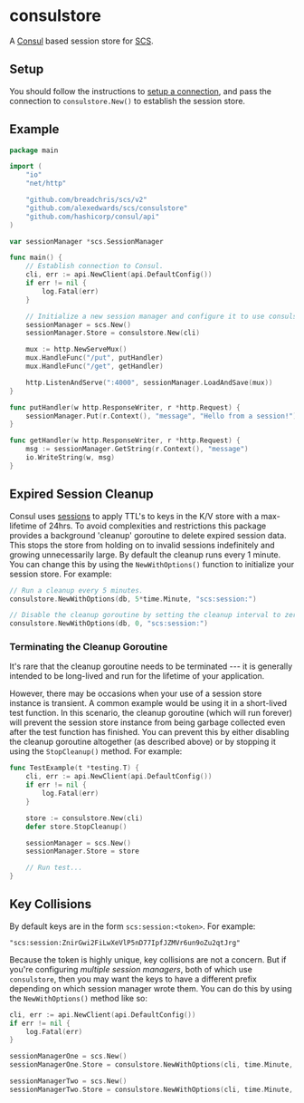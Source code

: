 # consulstore

A [Consul](https://github.com/hashicorp/consul) based session store for [SCS](https://github.com/alexedwards/scs).

## Setup

You should follow the instructions to [setup a connection](https://github.com/hashicorp/consul/tree/main/api#usage), and pass the connection to `consulstore.New()` to establish the session store.

## Example

```go
package main

import (
	"io"
	"net/http"

	"github.com/breadchris/scs/v2"
	"github.com/alexedwards/scs/consulstore"
	"github.com/hashicorp/consul/api"
)

var sessionManager *scs.SessionManager

func main() {
	// Establish connection to Consul.
	cli, err := api.NewClient(api.DefaultConfig())
	if err != nil {
		log.Fatal(err)
	}

	// Initialize a new session manager and configure it to use consulstore as the session store.
	sessionManager = scs.New()
	sessionManager.Store = consulstore.New(cli)

	mux := http.NewServeMux()
	mux.HandleFunc("/put", putHandler)
	mux.HandleFunc("/get", getHandler)

	http.ListenAndServe(":4000", sessionManager.LoadAndSave(mux))
}

func putHandler(w http.ResponseWriter, r *http.Request) {
	sessionManager.Put(r.Context(), "message", "Hello from a session!")
}

func getHandler(w http.ResponseWriter, r *http.Request) {
	msg := sessionManager.GetString(r.Context(), "message")
	io.WriteString(w, msg)
}
```

## Expired Session Cleanup

Consul uses [sessions](https://www.consul.io/api/session#ttl) to apply TTL's to keys in the K/V store with a max-lifetime of 24hrs.
To avoid complexities and restrictions this package provides a background 'cleanup' goroutine to delete expired session data. This stops the store from holding on to invalid sessions indefinitely and growing unnecessarily large. By default the cleanup runs every 1 minute. You can change this by using the `NewWithOptions()` function to initialize your session store. For example:

```go
// Run a cleanup every 5 minutes.
consulstore.NewWithOptions(db, 5*time.Minute, "scs:session:")

// Disable the cleanup goroutine by setting the cleanup interval to zero.
consulstore.NewWithOptions(db, 0, "scs:session:")
```

### Terminating the Cleanup Goroutine

It's rare that the cleanup goroutine needs to be terminated --- it is generally intended to be long-lived and run for the lifetime of your application.

However, there may be occasions when your use of a session store instance is transient. A common example would be using it in a short-lived test function. In this scenario, the cleanup goroutine (which will run forever) will prevent the session store instance from being garbage collected even after the test function has finished. You can prevent this by either disabling the cleanup goroutine altogether (as described above) or by stopping it using the `StopCleanup()` method. For example:

```go
func TestExample(t *testing.T) {
	cli, err := api.NewClient(api.DefaultConfig())
	if err != nil {
		log.Fatal(err)
	}

	store := consulstore.New(cli)
	defer store.StopCleanup()

	sessionManager = scs.New()
	sessionManager.Store = store

	// Run test...
}
```

## Key Collisions

By default keys are in the form `scs:session:<token>`. For example:

```
"scs:session:ZnirGwi2FiLwXeVlP5nD77IpfJZMVr6un9oZu2qtJrg"
```

Because the token is highly unique, key collisions are not a concern. But if you're configuring *multiple session managers*, both of which use `consulstore`, then you may want the keys to have a different prefix depending on which session manager wrote them. You can do this by using the `NewWithOptions()` method like so:

```go
cli, err := api.NewClient(api.DefaultConfig())
if err != nil {
	log.Fatal(err)
}

sessionManagerOne = scs.New()
sessionManagerOne.Store = consulstore.NewWithOptions(cli, time.Minute, "scs:session:1:")

sessionManagerTwo = scs.New()
sessionManagerTwo.Store = consulstore.NewWithOptions(cli, time.Minute, "scs:session:2:")
```
